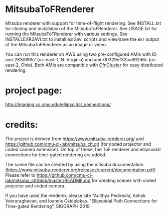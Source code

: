 # MitsubaToFRenderer
Mitsuba renderer with support for time-of-flight rendering. See INSTALL.txt for cloning and installation of the MitsubaToFRenderer. See USAGE.txt for running the MitsubaToFRenderer with various settings. See INSTALLEXR2AVI.txt to install exr2avi scripts and view/save the exr output of the MitsubaToFRenderer as an image or video. 

You can run this renderer on AWS using two pre-configured AMIs with ID ami-28308957 (us-east-1, N. Virginia) and ami-00329ef32ac692d6c (us-east-2, Ohio). Both AMIs are compatible with [CfnCluster](https://cfncluster.readthedocs.io/en/latest/) for easy distributed rendering.

# project page:
http://imaging.cs.cmu.edu/ellipsoidal_connections/

# credits: 
The project is derived from https://www.mitsuba-renderer.org/ and https://github.com/cmu-ci-lab/mitsuba_clt.git (for coded projector and coded camera extension). 
On top of these, the ToF renderer and ellipsoidal connections for time-gated rendering are added.


The scene file can be created by using the mitsuba documentation (https://www.mitsuba-renderer.org/releases/current/documentation.pdf)
Please refer to https://github.com/cmu-ci-lab/mitsuba_clt/blob/master/README.md for creating scenes with coded projector and coded camera. 

If you have used the renderer, please cite "Adithya Pediredla, Ashok Veeraraghavan, and Ioannis Gkioulekas. "Ellipsoidal Path Connections for Time-gated Rendering", SIGGRAPH 2019 
